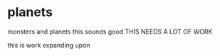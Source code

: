 planets
=======

monsters and planets 
this sounds good
THIS NEEDS A LOT OF WORK

this is work expanding upon
